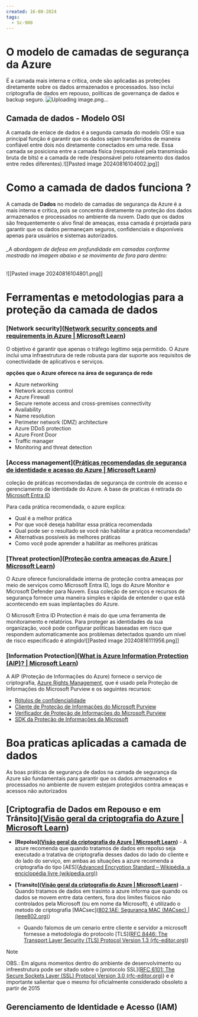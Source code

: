 ```yaml
---
created: 16-08-2024
tags:
  - Sc-900
---
```

# O modelo de camadas de segurança da Azure

É a camada mais interna e crítica, onde são aplicadas as proteções diretamente sobre os dados armazenados e processados. Isso inclui criptografia de dados em repouso, políticas de governança de dados e backup seguro.
![Uploading image.png…](https://drive.google.com/file/d/13L_1P8LPzcD29BDn-VsKlVlZ2F6mnGFe/view?usp=sharing)

## Camada de dados -  Modelo OSI

A camada de enlace de dados é a segunda camada do modelo OSI e sua principal função é garantir que os dados sejam transferidos de maneira confiável entre dois nós diretamente conectados em uma rede. Essa camada se posiciona entre a camada física (responsável pela transmissão bruta de bits) e a camada de rede (responsável pelo roteamento dos dados entre redes diferentes).![[Pasted image 20240816104002.jpg]]

# Como a camada de dados funciona ?

A camada de **Dados** no modelo de camadas de segurança da Azure é a mais interna e crítica, pois se concentra diretamente na proteção dos dados armazenados e processados no ambiente da nuvem. Dado que os dados são frequentemente o alvo final de ameaças, essa camada é projetada para garantir que os dados permaneçam seguros, confidenciais e disponíveis apenas para usuários e sistemas autorizados. 
###### _A abordagem de defesa em profundidade em camadas conforme mostrado na imagem abaixo e se movimenta de fora para dentro:
![[Pasted image 20240816104801.png]]

# Ferramentas e metodologias para a proteção da camada de dados

### [Network security]([Network security concepts and requirements in Azure | Microsoft Learn](https://learn.microsoft.com/en-us/azure/security/fundamentals/network-overview))

O objetivo é garantir que apenas o tráfego legítimo seja permitido. O Azure inclui uma infraestrutura de rede robusta para dar suporte aos requisitos de conectividade de aplicativos e serviços.

**opções que o Azure oferece na área de segurança de rede**

- Azure networking
- Network access control
- Azure Firewall
- Secure remote access and cross-premises connectivity
- Availability
- Name resolution
- Perimeter network (DMZ) architecture
- Azure DDoS protection
- Azure Front Door
- Traffic manager
- Monitoring and threat detection

### [Access management]([Práticas recomendadas de segurança de identidade e acesso do Azure | Microsoft Learn](https://learn.microsoft.com/en-us/azure/security/fundamentals/identity-management-best-practices))

coleção de práticas recomendadas de segurança de controle de acesso e gerenciamento de identidade do Azure.
A base de praticas é retirada do [Microsoft Entra ID](https://learn.microsoft.com/en-us/azure/active-directory/fundamentals/active-directory-whatis)

Para cada prática recomendada, o azure explica:

- Qual é a melhor prática
- Por que você deseja habilitar essa prática recomendada
- Qual pode ser o resultado se você não habilitar a prática recomendada?
- Alternativas possíveis às melhores práticas
- Como você pode aprender a habilitar as melhores práticas

### [Threat protection]([Proteção contra ameaças do Azure | Microsoft Learn](https://learn.microsoft.com/en-us/azure/security/fundamentals/threat-detection))

O Azure oferece funcionalidade interna de proteção contra ameaças por meio de serviços como Microsoft Entra ID, logs do Azure Monitor e Microsoft Defender para Nuvem. Essa coleção de serviços e recursos de segurança fornece uma maneira simples e rápida de entender o que está acontecendo em suas implantações do Azure.

O Microsoft Entra ID Protection é mais do que uma ferramenta de monitoramento e relatórios. Para proteger as identidades da sua organização, você pode configurar políticas baseadas em risco que respondem automaticamente aos problemas detectados quando um nível de risco especificado é atingido![[Pasted image 20240816111956.png]]

### [Information Protection]([What is Azure Information Protection (AIP)? | Microsoft Learn](https://learn.microsoft.com/en-us/azure/information-protection/what-is-information-protection))

A AIP (Proteção de Informações do Azure) fornece o serviço de criptografia, [Azure Rights Management](https://learn.microsoft.com/en-us/azure/information-protection/what-is-azure-rms), que é usado pela Proteção de Informações do Microsoft Purview e os seguintes recursos:

- [Rótulos de confidencialidade](https://learn.microsoft.com/en-us/purview/sensitivity-labels)
- [Cliente de Proteção de Informações do Microsoft Purview](https://learn.microsoft.com/en-us/purview/information-protection-client)
- [Verificador de Proteção de Informações do Microsoft Purview](https://learn.microsoft.com/en-us/purview/deploy-scanner)
- [SDK da Proteção de Informações da Microsoft](https://learn.microsoft.com/en-us/azure/information-protection/what-is-information-protection#microsoft-information-protection-sdk)

# Boa praticas aplicadas a camada de dados 

As boas práticas de segurança de dados na camada de segurança da Azure são fundamentais para garantir que os dados armazenados e processados no ambiente de nuvem estejam protegidos contra ameaças e acessos não autorizados

## [Criptografia de Dados em Repouso e em Trânsito]([Visão geral da criptografia do Azure | Microsoft Learn](https://learn.microsoft.com/pt-br/azure/security/fundamentals/encryption-overview))

- **[Repolso]([Visão geral da criptografia do Azure | Microsoft Learn](https://learn.microsoft.com/pt-br/azure/security/fundamentals/encryption-overview#encryption-of-data-at-rest))** - A azure recomenda que quando tratamos de dados em repolso seja executado a tratativa de criptografia desses dados do lado do cliente e do lado do serviço,  em ambas as situações a azure recomenda a criptografia do tipo [AES]([Advanced Encryption Standard – Wikipédia, a enciclopédia livre (wikipedia.org)](https://en.wikipedia.org/wiki/Advanced_Encryption_Standard))
  
- **[Transito]([Visão geral da criptografia do Azure | Microsoft Learn](https://learn.microsoft.com/pt-br/azure/security/fundamentals/encryption-overview#encryption-of-data-in-transit))** - Quando tratamos de dados em trasinto a azure informa que quando os dados se movem entre data centers, fora dos limites físicos não controlados pela Microsoft (ou em nome da Microsoft), é utilizado o metodo de criptografia [MACsec]([802.1AE: Segurança MAC (MACsec) | (ieee802.org)](https://1.ieee802.org/security/802-1ae/))
	- Quando falomos de um cenario entre cliente e servidor a microsoft fornesse a metodologia do protocolo [TLS]([RFC 8446: The Transport Layer Security (TLS) Protocol Version 1.3 (rfc-editor.org)](https://www.rfc-editor.org/rfc/rfc8446))

> [!NOTE]
>  OBS.: Em alguns momentos dentro do ambiente de desenvolvimento ou infreestrutura pode ser sitado sobre o [protocolo SSL]([RFC 6101: The Secure Sockets Layer (SSL) Protocol Version 3.0 (rfc-editor.org)](https://www.rfc-editor.org/rfc/rfc6101)) e é importante salientar que o mesmo foi oficialmente considerado obsoleto a partir de 2015

## Gerenciamento de Identidade e Acesso (IAM)

